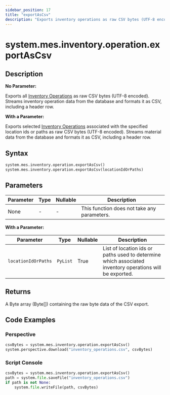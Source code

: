 ```yaml
---
sidebar_position: 17
title: "exportAsCsv"
description: "Exports inventory operations as raw CSV bytes (UTF-8 encoded)"
---
```


# system.mes.inventory.operation.exportAsCsv

## Description

**No Parameter:**

Exports all [Inventory Operations](../../data-model/inventory-operation-model/inventory-operation) as raw CSV bytes (UTF-8 encoded).
Streams inventory operation data from the database and formats it as CSV, including a header row.

**With a Parameter:**

Exports selected [Inventory Operations](../../data-model/inventory-operation-model/inventory-operation) associated with the specified location ids or paths as raw CSV bytes (UTF-8 encoded).
Streams material data from the database and formats it as CSV, including a header row.

## Syntax

```python
system.mes.inventory.operation.exportAsCsv()
system.mes.inventory.operation.exportAsCsv(locationIdOrPaths)
```

## Parameters

| Parameter | Type | Nullable | Description                                 |
| --------- | ---- | -------- | ------------------------------------------- |
| None      | -    | -        | This function does not take any parameters. |

**With a Parameter:**

| Parameter           | Type     | Nullable | Description                                                                                             |
| ------------------- | -------- | -------- | ------------------------------------------------------------------------------------------------------- |
| `locationIdOrPaths` | `PyList` | True     | List of location ids or paths used to determine which associated inventory operations will be exported. |

## Returns

A Byte array (Byte[]) containing the raw byte data of the CSV export.

## Code Examples

### Perspective

```python
csvBytes = system.mes.inventory.operation.exportAsCsv()
system.perspective.download("inventory_operations.csv", csvBytes)
```

### Script Console

```python
csvBytes = system.mes.inventory.operation.exportAsCsv()
path = system.file.saveFile("inventory_operations.csv")
if path is not None:
	system.file.writeFile(path, csvBytes)
```
